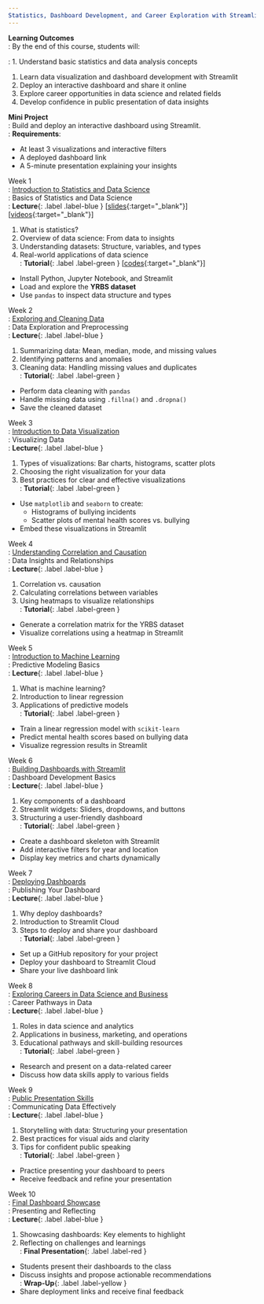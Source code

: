 ```yaml
---
Statistics, Dashboard Development, and Career Exploration with Streamlit: Program Syllabus
---
```


**Learning Outcomes**  
: By the end of this course, students will:  

: 1. Understand basic statistics and data analysis concepts  
  1. Learn data visualization and dashboard development with Streamlit  
  1. Deploy an interactive dashboard and share it online  
  1. Explore career opportunities in data science and related fields  
  1. Develop confidence in public presentation of data insights  

**Mini Project**  
: Build and deploy an interactive dashboard using Streamlit.  
: **Requirements**:  
  - At least 3 visualizations and interactive filters  
  - A deployed dashboard link  
  - A 5-minute presentation explaining your insights  


Week 1  
: [Introduction to Statistics and Data Science](https://en.wikipedia.org/wiki/Statistics)  
  : Basics of Statistics and Data Science  
: **Lecture**{: .label .label-blue }  \[[slides](){:target="_blank"}\] \[[videos](){:target="_blank"}\]
  1. What is statistics?  
  1. Overview of data science: From data to insights  
  1. Understanding datasets: Structure, variables, and types  
  1. Real-world applications of data science  
: **Tutorial**{: .label .label-green }   \[[codes](){:target="_blank"}\]
  - Install Python, Jupyter Notebook, and Streamlit  
  - Load and explore the **YRBS dataset**  
  - Use `pandas` to inspect data structure and types  

Week 2  
: [Exploring and Cleaning Data](https://pandas.pydata.org/)  
  : Data Exploration and Preprocessing  
: **Lecture**{: .label .label-blue }  
  1. Summarizing data: Mean, median, mode, and missing values  
  1. Identifying patterns and anomalies  
  1. Cleaning data: Handling missing values and duplicates  
: **Tutorial**{: .label .label-green }  
  - Perform data cleaning with `pandas`  
  - Handle missing data using `.fillna()` and `.dropna()`  
  - Save the cleaned dataset  

Week 3  
: [Introduction to Data Visualization](https://seaborn.pydata.org/)  
  : Visualizing Data  
: **Lecture**{: .label .label-blue }  
  1. Types of visualizations: Bar charts, histograms, scatter plots  
  1. Choosing the right visualization for your data  
  1. Best practices for clear and effective visualizations  
: **Tutorial**{: .label .label-green }  
  - Use `matplotlib` and `seaborn` to create:  
    - Histograms of bullying incidents  
    - Scatter plots of mental health scores vs. bullying  
  - Embed these visualizations in Streamlit  

Week 4  
: [Understanding Correlation and Causation](https://en.wikipedia.org/wiki/Correlation_and_dependence)  
  : Data Insights and Relationships  
: **Lecture**{: .label .label-blue }  
  1. Correlation vs. causation  
  1. Calculating correlations between variables  
  1. Using heatmaps to visualize relationships  
: **Tutorial**{: .label .label-green }  
  - Generate a correlation matrix for the YRBS dataset  
  - Visualize correlations using a heatmap in Streamlit  

Week 5  
: [Introduction to Machine Learning](https://scikit-learn.org/)  
  : Predictive Modeling Basics  
: **Lecture**{: .label .label-blue }  
  1. What is machine learning?  
  1. Introduction to linear regression  
  1. Applications of predictive models  
: **Tutorial**{: .label .label-green }  
  - Train a linear regression model with `scikit-learn`  
  - Predict mental health scores based on bullying data  
  - Visualize regression results in Streamlit  

Week 6  
: [Building Dashboards with Streamlit](https://streamlit.io/)  
  : Dashboard Development Basics  
: **Lecture**{: .label .label-blue }  
  1. Key components of a dashboard  
  1. Streamlit widgets: Sliders, dropdowns, and buttons  
  1. Structuring a user-friendly dashboard  
: **Tutorial**{: .label .label-green }  
  - Create a dashboard skeleton with Streamlit  
  - Add interactive filters for year and location  
  - Display key metrics and charts dynamically  

Week 7  
: [Deploying Dashboards](https://streamlit.io/cloud)  
  : Publishing Your Dashboard  
: **Lecture**{: .label .label-blue }  
  1. Why deploy dashboards?  
  1. Introduction to Streamlit Cloud  
  1. Steps to deploy and share your dashboard  
: **Tutorial**{: .label .label-green }  
  - Set up a GitHub repository for your project  
  - Deploy your dashboard to Streamlit Cloud  
  - Share your live dashboard link  

Week 8  
: [Exploring Careers in Data Science and Business](https://www.datasciencecentral.com/)  
  : Career Pathways in Data  
: **Lecture**{: .label .label-blue }  
  1. Roles in data science and analytics  
  1. Applications in business, marketing, and operations  
  1. Educational pathways and skill-building resources  
: **Tutorial**{: .label .label-green }  
  - Research and present on a data-related career  
  - Discuss how data skills apply to various fields  

Week 9  
: [Public Presentation Skills](https://www.toastmasters.org/)  
  : Communicating Data Effectively  
: **Lecture**{: .label .label-blue }  
  1. Storytelling with data: Structuring your presentation  
  1. Best practices for visual aids and clarity  
  1. Tips for confident public speaking  
: **Tutorial**{: .label .label-green }  
  - Practice presenting your dashboard to peers  
  - Receive feedback and refine your presentation  

Week 10  
: [Final Dashboard Showcase](https://streamlit.io/)  
  : Presenting and Reflecting  
: **Lecture**{: .label .label-blue }  
  1. Showcasing dashboards: Key elements to highlight  
  1. Reflecting on challenges and learnings  
: **Final Presentation**{: .label .label-red }  
  - Students present their dashboards to the class  
  - Discuss insights and propose actionable recommendations  
: **Wrap-Up**{: .label .label-yellow }  
  - Share deployment links and receive final feedback  